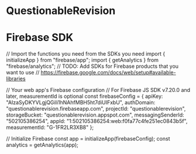 # QuestionableRevision


# Firebase SDK

// Import the functions you need from the SDKs you need
import { initializeApp } from "firebase/app";
import { getAnalytics } from "firebase/analytics";
// TODO: Add SDKs for Firebase products that you want to use
// https://firebase.google.com/docs/web/setup#available-libraries

// Your web app's Firebase configuration
// For Firebase JS SDK v7.20.0 and later, measurementId is optional
const firebaseConfig = {
  apiKey: "AIzaSyDKYVLgjQGiIi1hNAhfMBH5ht7diUIFxbU",
  authDomain: "questionablerevision.firebaseapp.com",
  projectId: "questionablerevision",
  storageBucket: "questionablerevision.appspot.com",
  messagingSenderId: "502105386254",
  appId: "1:502105386254:web:f0fa77c4fe251ec0843b5f",
  measurementId: "G-1FR2LR3XB8"
};

// Initialize Firebase
const app = initializeApp(firebaseConfig);
const analytics = getAnalytics(app);
